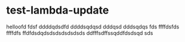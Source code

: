 # test-lambda-update

helloofd
fdsf
ddddqdsdfd
ddddsqdqsd
dddqsd
dddsqdqs
fds
ffffdsfds
ffffdfs
ffdfdsdqdsdsdsdsdsdsds
ddfffsdffssqddfdsdsqd
sds
